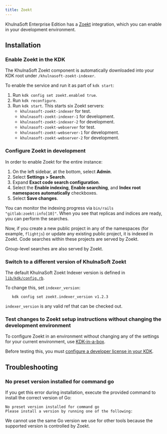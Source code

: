 ```yaml
---
title: Zoekt
---
```


KhulnaSoft Enterprise Edition has a [Zoekt](https://github.com/sourcegraph/zoekt)
integration, which you can enable in your development environment.

## Installation

### Enable Zoekt in the KDK

The KhulnaSoft Zoekt component is automatically downloaded into your KDK root under `/khulnasoft-zoekt-indexer`.

To enable the service and run it as part of `kdk start`:

1. Run `kdk config set zoekt.enabled true`.
1. Run `kdk reconfigure`.
1. Run `kdk start`.
   This starts six Zoekt servers:
   - `khulnasoft-zoekt-indexer` for test.
   - `khulnasoft-zoekt-indexer-1` for development.
   - `khulnasoft-zoekt-indexer-2` for development.
   - `khulnasoft-zoekt-webserver` for test.
   - `khulnasoft-zoekt-webserver-1` for development.
   - `khulnasoft-zoekt-webserver-2` for development.

### Configure Zoekt in development

In order to enable Zoekt for the entire instance:

1. On the left sidebar, at the bottom, select **Admin**.
1. Select **Settings > Search**.
1. Expand **Exact code search configuration**.
1. Select the **Enable indexing**,  **Enable searching**, and **Index root namespaces automatically** checkboxes.
1. Select **Save changes**.

You can monitor the indexing progress via `bin/rails "gitlab:zoekt:info[10]"`. When you see that replicas and indices are ready, you can perform the searches.

Now, if you create a new public project in any of the namespaces (for example, `flightjs`) or update
any existing public project, it is indexed in Zoekt. Code searches within these projects are served by Zoekt.

Group-level searches are also served by Zoekt.

### Switch to a different version of KhulnaSoft Zoekt

The default KhulnaSoft Zoekt Indexer version is defined in [`lib/kdk/config.rb`](https://github.com/khulnasoft-lab/khulnasoft-development-kit/-/blob/main/lib/kdk/config.rb).

To change this, set `indexer_version`:

```shell
   kdk config set zoekt.indexer_version v1.2.3
```

`indexer_version` is any valid ref that can be checked out.

### Test changes to Zoekt setup instructions without changing the development environment

To configure Zoekt in an environment without changing any of the settings
for your current environment, use [KDK-in-a-box](https://docs.gitlab.com/development/contributing/first_contribution/configure-dev-env-kdk-in-a-box/).

Before testing this, you must [configure a developer license in your KDK](https://github.com/khulnasoft-lab/khulnasoft-development-kit/-/tree/main/doc?ref_type=heads#configure-developer-license-in-kdk).

## Troubleshooting

### No preset version installed for command go

If you get this error during installation, execute the provided command
to install the correct version of Go:

```plaintext
No preset version installed for command go
Please install a version by running one of the following:
```

We cannot use the same Go version we use for other tools because the supported
version is controlled by Zoekt.
